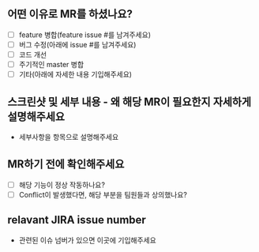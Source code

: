 ## 어떤 이유로 MR를 하셨나요?
- [ ] feature 병합(feature issue #를 남겨주세요)
- [ ] 버그 수정(아래에 issue #를 남겨주세요)
- [ ] 코드 개선
- [ ] 주기적인 master 병합
- [ ] 기타(아래에 자세한 내용 기입해주세요)

## 스크린샷 및 세부 내용 - 왜 해당 MR이 필요한지 자세하게 설명해주세요
- 세부사항을 항목으로 설명해주세요

## MR하기 전에 확인해주세요
- [ ] 해당 기능이 정상 작동하나요?
- [ ] Conflict이 발생했다면,  해당 부분을 팀원들과 상의했나요?

## relavant JIRA issue number
- 관련된 이슈 넘버가 있으면 이곳에 기입해주세요

